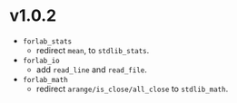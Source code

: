 # v1.0.2

- `forlab_stats`
  - redirect `mean`, to `stdlib_stats`.
- `forlab_io`
  - add `read_line` and `read_file`.
- `forlab_math`
  - redirect `arange/is_close/all_close` to `stdlib_math`.
